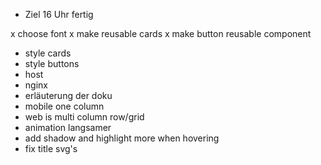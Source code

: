 - Ziel 16 Uhr fertig


x choose font
x make reusable cards
x make button reusable component
- style cards
- style buttons
- host
- nginx
- erläuterung der doku
- mobile one column
- web is multi column row/grid
- animation langsamer
- add shadow and highlight more when hovering
- fix title svg's
